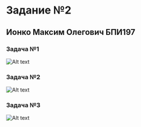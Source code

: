 
# Задание №2


## Ионко Максим Олегович БПИ197


### Задача №1
![Alt text](#1.png)


### Задача №2
![Alt text](#2.png)


### Задача №3
![Alt text](#3.png)

